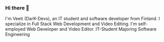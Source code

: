 ### Hi there 👋
I'm Veeti (DarK-Devs), an IT student and software developer from Finland. 
I specialize in Full Stack Web Development and Video Editing. 
I'm self-employed Web Developer and Video Editor.
IT-Student
Majoring Software Engineering
<!--
**DarK-Devv/DarK-Devv** is a ✨ _special_ ✨ repository because its `README.md` (this file) appears on your GitHub profile.

Here are some ideas to get you started:

- 🔭 I’m currently working on ...
- 🌱 I’m currently learning ...
- 👯 I’m looking to collaborate on ...
- 🤔 I’m looking for help with ...
- 💬 Ask me about ...
- 📫 How to reach me: ...
- 😄 Pronouns: ...
- ⚡ Fun fact: ...
--

